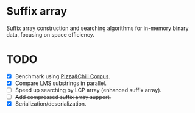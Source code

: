 Suffix array
============

Suffix array construction and searching algorithms for in-memory binary
data, focusing on space efficiency.

TODO
=====
* [x] Benchmark using [Pizza&Chili Corpus](http://pizzachili.dcc.uchile.cl).
* [x] Compare LMS substrings in parallel.
* [ ] Speed up searching by LCP array (enhanced suffix array).
* [ ] <del>Add compressed suffix array support.</del>
* [x] Serialization/deserialization.
